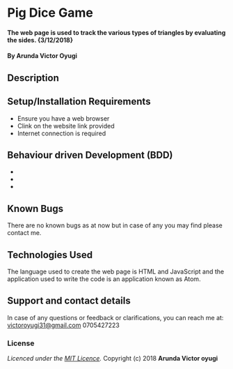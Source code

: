 # Pig Dice Game

#### The web page is used to track the various types of triangles by evaluating the sides. {3/12/2018}

#### By **Arunda Victor Oyugi**

## Description


## Setup/Installation Requirements
* Ensure you have a web browser
* Clink on the website link provided
* Internet connection is required

## Behaviour driven Development (BDD)
*
*
* 


## Known Bugs
There are no known bugs as at now but in case of any you may find please contact me.
## Technologies Used
The language used to create the web page is HTML and JavaScript and the application used to write the code is an application known as Atom.
## Support and contact details
In case of any questions or feedback or clarifications, you can reach me at:
victoroyugi31@gmail.com
0705427223
### License
*Licenced under the [MIT Licence](licence).*
Copyright (c) 2018 **Arunda Victor oyugi**
